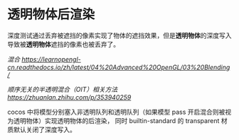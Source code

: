 # 透明物体后渲染
深度测试通过丢弃被遮挡的像素实现了物体的遮挡效果，但是**透明物体**的深度写入导致被**透明物体**遮挡的像素也被丢弃了。

*混合 <https://learnopengl-cn.readthedocs.io/zh/latest/04%20Advanced%20OpenGL/03%20Blending/>*

*顺序无关的半透明混合（OIT）相关方法 <https://zhuanlan.zhihu.com/p/353940259>*

cocos 中将模型分别塞入非透明队列和透明队列（如果模型 pass 开启混合则被视为透明物体）实现透明物体的后渲染， 同时 builtin-standard 的 transparent 材质默认关闭了深度写入。